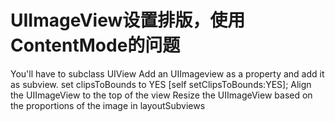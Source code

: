 UIImageView设置排版，使用ContentMode的问题
===

You'll have to subclass UIView
Add an UIImageview as a property and add it as subview.
set clipsToBounds to YES [self setClipsToBounds:YES];
Align the UIImageView to the top of the view
Resize the UIImageView based on the proportions of the image in layoutSubviews


